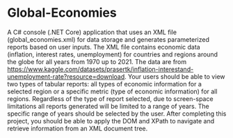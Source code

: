 # Global-Economies

A C# console (.NET Core) application that uses an XML file (global_economies.xml) for data
storage and generates parameterized reports based on user inputs. The XML file contains economic
data (inflation, interest rates, unemployment) for countries and regions around the globe for all years
from 1970 up to 2021. The data are from https://www.kaggle.com/datasets/prasertk/inflation-interestand-unemployment-rate?resource=download. Your users should be able to view two types of tabular
reports: all types of economic information for a selected region or a specific metric (type of economic
information) for all regions. Regardless of the type of report selected, due to screen-space limitations all
reports generated will be limited to a range of years. The specific range of years should be selected by
the user. After completing this project, you should be able to apply the DOM and XPath to navigate and
retrieve information from an XML document tree.
